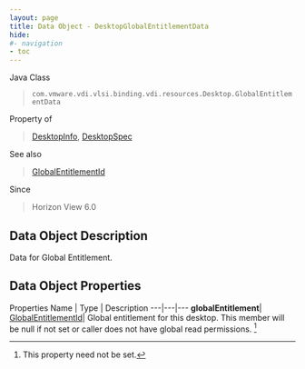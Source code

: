 ```yaml
---
layout: page
title: Data Object - DesktopGlobalEntitlementData
hide:
#- navigation
- toc
---
```






Java Class
> `com.vmware.vdi.vlsi.binding.vdi.resources.Desktop.GlobalEntitlementData`

Property of
> [DesktopInfo](vdi.resources.Desktop.DesktopInfo.md#field_detail), [DesktopSpec](vdi.resources.Desktop.DesktopSpec.md#field_detail)

See also
> [GlobalEntitlementId](vdi.entity.GlobalEntitlementId.md)

Since
> Horizon View 6.0


## Data Object Description

Data for Global Entitlement.

## Data Object Properties
Properties
Name |  Type |  Description
---|---|---
**globalEntitlement**| [GlobalEntitlementId](vdi.entity.GlobalEntitlementId.md)|  Global entitlement for this desktop. This member will be null if not set or caller does not have global read permissions. [^1]


 


[^1]: This property need not be set.
